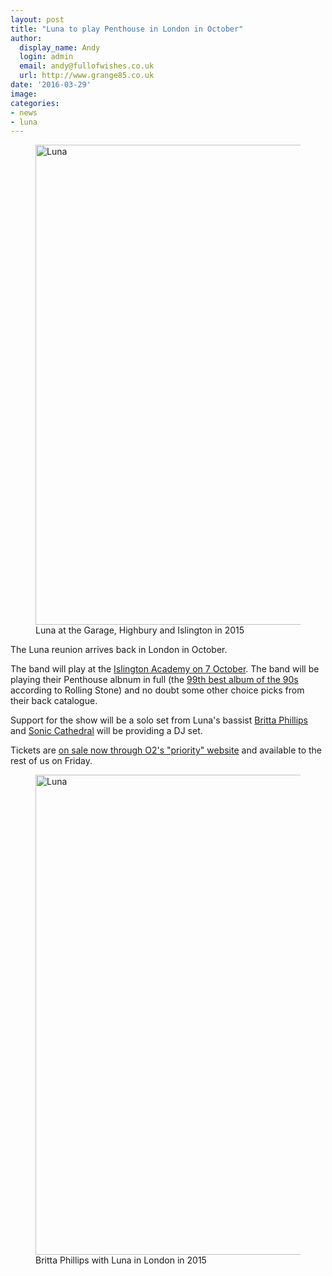 ```yaml
---
layout: post
title: "Luna to play Penthouse in London in October"
author:
  display_name: Andy
  login: admin
  email: andy@fullofwishes.co.uk
  url: http://www.grange85.co.uk
date: '2016-03-29'
image:
categories:
- news
- luna
---
```

<figure><a data-flickr-embed="true"  href="https://www.flickr.com/photos/grange85/20166777846/in/photolist-wtLQiy-wKEHPu-wKEHrW-wJ51sj-wtLHES-wKEGX9-vPnmBQ-wtU8XM-vPvTVp-wtLHwf-wJ528C-wtLHko-wJ51K3-wJ51N9-wLozAe-wLTBwg-wtLGQA-wtU8Ci-wtU8FK-wLozqK/" title="Luna"><img src="https://farm1.staticflickr.com/308/20166777846_cba25a15b8_b.jpg" width="1024" height="768" alt="Luna"></a><figcaption>Luna at the Garage, Highbury and Islington in 2015</figcaption></figure>
<p class="lead">The Luna reunion arrives back in London in October.</p>
<p>The band will play at the <a href="/database/luna/shows/2016/2016-10-07-luna-acacdemy-islington-london-uk/">Islington Academy on 7 October</a>. The band will be playing their Penthouse albnum in full (the <a href="http://www.rollingstone.com/music/lists/100-best-albums-of-the-nineties-20110427/luna-penthouse-20110517">99th best album of the 90s</a> according to Rolling Stone) and no doubt some other choice picks from their back catalogue.</p>
<p>Support for the show will be a solo set from Luna's bassist <a href="http://brittaphillips.com/">Britta Phillips</a> and <a href="http://www.soniccathedral.co.uk/">Sonic Cathedral</a> will be providing a DJ set.</p>
<p>Tickets are <a href="https://tickets.o2priority.co.uk/listings/luna/38488">on sale now through O2's "priority" website</a> and available to the rest of us on Friday.</p>

<figure><a data-flickr-embed="true"  href="https://www.flickr.com/photos/grange85/20198699071/in/photolist-wtLQiy-wKEHPu-wKEHrW-wJ51sj-wtLHES-wKEGX9-vPnmBQ-wtU8XM-vPvTVp-wtLHwf-wJ528C-wtLHko-wJ51K3-wJ51N9-wLozAe-wLTBwg-wtLGQA-wtU8Ci-wtU8FK-wLozqK/" title="Luna"><img src="https://farm1.staticflickr.com/437/20198699071_618ce94b2c_b.jpg" width="1024" height="768" alt="Luna"></a><figcaption>Britta Phillips with Luna in London in 2015</figcaption></figure>


